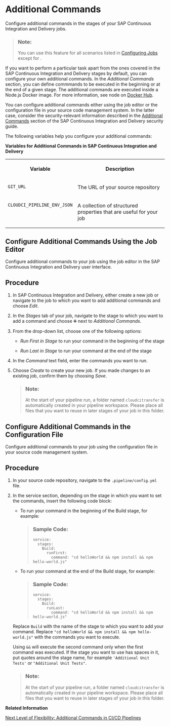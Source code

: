 <!-- loioc05a2522c90a40069ead07bd81df37ab -->

<link rel="stylesheet" type="text/css" href="css/sap-icons.css"/>

# Additional Commands

Configure additional commands in the stages of your SAP Continuous Integration and Delivery jobs.

> ### Note:  
> You can use this feature for all scenarios listed in [Configuring Jobs](configuring-jobs-e293286.md) except for  <?sap-ot O2O class="- topic/xref " href="019ed685a19b4efab4f7df0e108d1697.xml" text="" desc="" xtrc="xref:2" xtrf="file:/home/builder/src/dita-all/nyp1624030053288/loio3d9e638cafea4b6c8160689ae0af37c8_en-US/src/content/localization/en-us/c05a2522c90a40069ead07bd81df37ab.xml" output-class="" outputTopicFile="file:/home/builder/tp.net.sf.dita-ot/2.3/plugins/com.elovirta.dita.markdown_1.3.0/xsl/dita2markdownImpl.xsl" ?> .

If you want to perform a particular task apart from the ones covered in the SAP Continuous Integration and Delivery stages by default, you can configure your own additional commands. In the *Additional Commands* section, you can define commmands to be executed in the beginning or at the end of a given stage. The additional commands are executed inside a Node.js Docker image. For more information, see node on [Docker Hub](https://hub.docker.com/_/node).

You can configure additional commands either using the job editor or the configuration file in your source code management system. In the latter case, consider the security-relevant information described in the [Additional Commands](https://help.sap.com/docs/CONTINUOUS_DELIVERY/99c72101f7ee40d0b2deb4df72ba1ad3/8a57562c7d2d4f7db53a29b2f1e146e9.html?version=Cloud#additional-commands) section of the SAP Continuous Integration and Delivery security guide.

The following variables help you configure your additional commands:

**Variables for Additional Commands in SAP Continuous Integration and Delivery**


<table>
<tr>
<th valign="top">

Variable

</th>
<th valign="top">

Description

</th>
</tr>
<tr>
<td valign="top">

`GIT_URL` 

</td>
<td valign="top">

The URL of your source repository

</td>
</tr>
<tr>
<td valign="top">

`CLOUDCI_PIPELINE_ENV_JSON` 

</td>
<td valign="top">

A collection of structured properties that are useful for your job

</td>
</tr>
</table>

<a name="task_xlx_whk_jwb"/>

<!-- task\_xlx\_whk\_jwb -->

## Configure Additional Commands Using the Job Editor

Configure additional commands to your job using the job editor in the SAP Continuous Integration and Delivery user interface.



<a name="task_xlx_whk_jwb__steps_a5l_xhk_jwb"/>

## Procedure

1.  In SAP Continuous Integration and Delivery, either create a new job or navigate to the job to which you want to add additional commands and choose *Edit*.

2.  In the *Stages* tab of your job, navigate to the stage to which you want to add a command and choose :heavy_plus_sign: next to *Additional Commands*.

3.  From the drop-down list, choose one of the following options:

    -   *Run First in Stage* to run your command in the beginning of the stage

    -   *Run Last in Stage* to run your command at the end of the stage


4.  In the *Command* text field, enter the commands you want to run.

5.  Choose *Create* to create your new job. If you made changes to an existing job, confirm them by choosing *Save*.

    > ### Note:  
    > At the start of your pipeline run, a folder named `cloudcitransfer` is automatically created in your pipeline workspace. Please place all files that you want to reuse in later stages of your job in this folder.


<a name="task_g5g_xnd_lxb"/>

<!-- task\_g5g\_xnd\_lxb -->

## Configure Additional Commands in the Configuration File

Configure additional commands to your job using the configuration file in your source code management system.



<a name="task_g5g_xnd_lxb__steps_h5g_xnd_lxb"/>

## Procedure

1.  In your source code repository, navigate to the `.pipeline/config.yml` file.

2.  In the service section, depending on the stage in which you want to set the commands, insert the following code block:

    -   To run your command in the beginning of the Build stage, for example:

        > ### Sample Code:  
        > ```
        > service:
        >   stages:
        >     Build:
        >       runFirst:
        >         command: "cd helloWorld && npm install && npm hello-world.js"
        > ```

    -   To run your command at the end of the Build stage, for example:

        > ### Sample Code:  
        > ```
        > service:
        >   stages:
        >     Build:
        >       runLast:
        >         command: "cd helloWorld && npm install && npm hello-world.js"
        > ```


    Replace `Build` with the name of the stage to which you want to add your command. Replace `"cd helloWorld && npm install && npm hello-world.js"` with the commands you want to execute.

    Using `&&` will execute the second command only when the first command was executed. If the stage you want to use has spaces in it, put quotes around the stage name, for example `'Additional Unit Tests'` or `"Additional Unit Tests"`.

    > ### Note:  
    > At the start of your pipeline run, a folder named `cloudcitransfer` is automatically created in your pipeline workspace. Please place all files that you want to reuse in later stages of your job in this folder.


**Related Information**  


[Next Level of Flexibility: Additional Commands in CI/CD Pipelines](https://blogs.sap.com/2023/06/22/next-level-of-flexibility-additional-commands-in-ci-cd-pipelines/)

